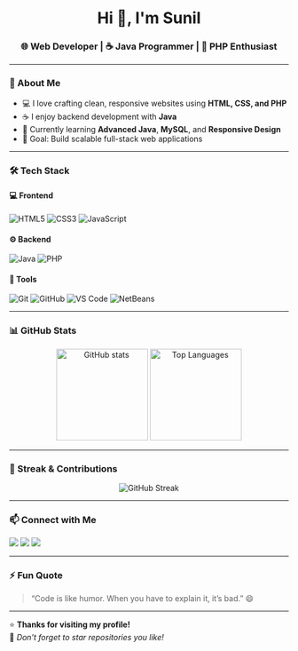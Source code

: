 <!-- 💡 Tip: Rename your repo to match your GitHub username so this shows on your profile -->

<h1 align="center">Hi 👋, I'm Sunil</h1>
<h3 align="center">🌐 Web Developer | ☕ Java Programmer | 🐘 PHP Enthusiast</h3>

---

### 🚀 About Me  
- 💻 I love crafting clean, responsive websites using **HTML, CSS, and PHP**  
- ☕ I enjoy backend development with **Java**  
- 🌱 Currently learning **Advanced Java**, **MySQL**, and **Responsive Design**  
- 🎯 Goal: Build scalable full-stack web applications  

---

### 🛠️ Tech Stack

#### 💻 Frontend
![HTML5](https://img.shields.io/badge/HTML5-E34F26?style=for-the-badge&logo=html5&logoColor=white)
![CSS3](https://img.shields.io/badge/CSS3-1572B6?style=for-the-badge&logo=css3&logoColor=white)
![JavaScript](https://img.shields.io/badge/JavaScript-F7DF1E?style=for-the-badge&logo=javascript&logoColor=black)

#### ⚙️ Backend
![Java](https://img.shields.io/badge/Java-007396?style=for-the-badge&logo=java&logoColor=white)
![PHP](https://img.shields.io/badge/PHP-777BB4?style=for-the-badge&logo=php&logoColor=white)

#### 🧰 Tools
![Git](https://img.shields.io/badge/Git-F05032?style=for-the-badge&logo=git&logoColor=white)
![GitHub](https://img.shields.io/badge/GitHub-181717?style=for-the-badge&logo=github&logoColor=white)
![VS Code](https://img.shields.io/badge/VS%20Code-0078D4?style=for-the-badge&logo=visual-studio-code&logoColor=white)
![NetBeans](https://img.shields.io/badge/NetBeans-1B6AC6?style=for-the-badge&logo=apache-netbeans-ide&logoColor=white)

---

### 📊 GitHub Stats

<p align="center">
  <img src="https://github-readme-stats.vercel.app/api?username=YOUR_GITHUB_USERNAME&show_icons=true&theme=radical" alt="GitHub stats" height="165" />
  <img src="https://github-readme-stats.vercel.app/api/top-langs/?username=YOUR_GITHUB_USERNAME&layout=compact&theme=radical" alt="Top Languages" height="165" />
</p>

---

### 🌟 Streak & Contributions
<p align="center">
  <img src="https://github-readme-streak-stats.herokuapp.com/?user=YOUR_GITHUB_USERNAME&theme=radical" alt="GitHub Streak" />
</p>

---

### 📫 Connect with Me  
<p align="left">
  <a href="https://linkedin.com/in/YOUR_LINKEDIN" target="_blank"><img src="https://img.shields.io/badge/LinkedIn-0077B5?style=for-the-badge&logo=linkedin&logoColor=white"/></a>
  <a href="mailto:youremail@example.com"><img src="https://img.shields.io/badge/Email-D14836?style=for-the-badge&logo=gmail&logoColor=white"/></a>
  <a href="https://your-portfolio-link.com" target="_blank"><img src="https://img.shields.io/badge/Portfolio-000000?style=for-the-badge&logo=vercel&logoColor=white"/></a>
</p>

---

### ⚡ Fun Quote  
> “Code is like humor. When you have to explain it, it’s bad.” 😄

---

⭐ **Thanks for visiting my profile!**  
💖 *Don’t forget to star repositories you like!*
